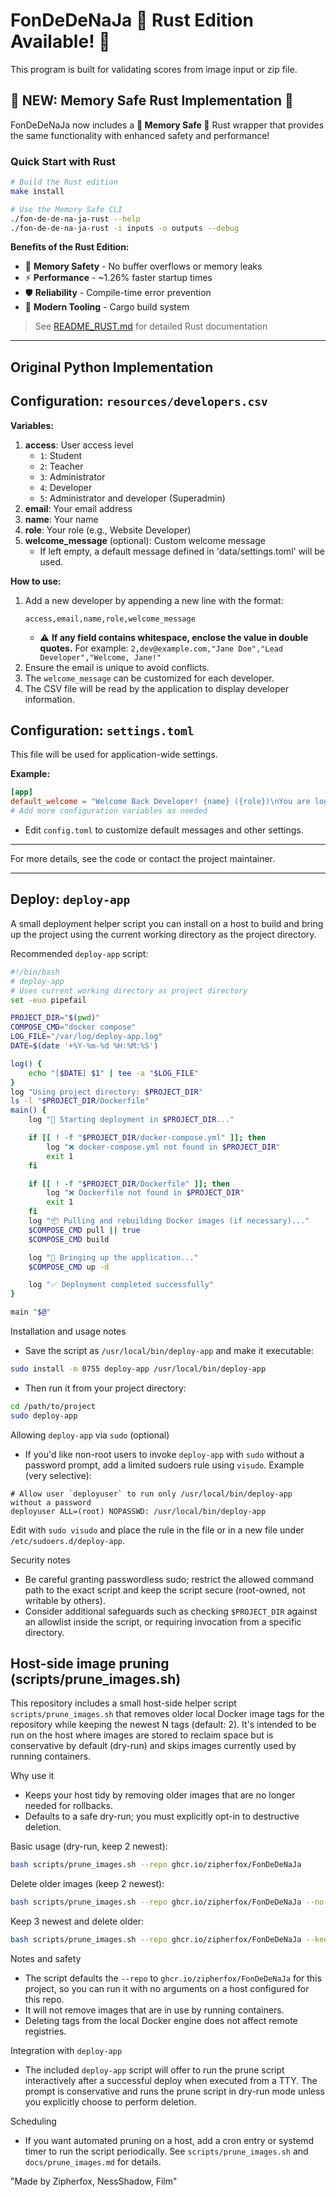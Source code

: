 FonDeDeNaJa 🚀 Rust Edition Available! 🚀
===================
This program is built for validating scores from image input or zip file.

## 🚀 NEW: Memory Safe Rust Implementation 🚀

FonDeDeNaJa now includes a **🚀 Memory Safe 🚀** Rust wrapper that provides the same functionality with enhanced safety and performance!

### Quick Start with Rust

```bash
# Build the Rust edition
make install

# Use the Memory Safe CLI
./fon-de-de-na-ja-rust --help
./fon-de-de-na-ja-rust -i inputs -o outputs --debug
```

**Benefits of the Rust Edition:**
- 🚀 **Memory Safety** - No buffer overflows or memory leaks
- ⚡ **Performance** - ~1.26% faster startup times
- 🛡️ **Reliability** - Compile-time error prevention
- 🔧 **Modern Tooling** - Cargo build system

> See [README_RUST.md](README_RUST.md) for detailed Rust documentation

---

## Original Python Implementation

## Configuration: `resources/developers.csv`

**Variables:**

1. **access**: User access level
    - `1`: Student
    - `2`: Teacher
    - `3`: Administrator
    - `4`: Developer
    - `5`: Administrator and developer (Superadmin)
2. **email**: Your email address
3. **name**: Your name
4. **role**: Your role (e.g., Website Developer)
5. **welcome_message** (optional): Custom welcome message
    - If left empty, a default message defined in 'data/settings.toml' will be used.

**How to use:**

1. Add a new developer by appending a new line with the format:
   ```csv
   access,email,name,role,welcome_message
   ```
   - ⚠️ **If any field contains whitespace, enclose the value in double quotes.**
     For example: `2,dev@example.com,"Jane Doe","Lead Developer","Welcome, Jane!"`
2. Ensure the email is unique to avoid conflicts.
3. The `welcome_message` can be customized for each developer.
4. The CSV file will be read by the application to display developer information.

## Configuration: `settings.toml`

This file will be used for application-wide settings.

**Example:**
```toml
[app]
default_welcome = "Welcome Back Developer! {name} ({role})\nYou are logged in as: {email}"
# Add more configuration variables as needed
```

- Edit `config.toml` to customize default messages and other settings.

---

For more details, see the code or contact the project maintainer.

---

## Deploy: `deploy-app`

A small deployment helper script you can install on a host to build and bring up the project using the current working directory as the project directory.

Recommended `deploy-app` script:

```bash
#!/bin/bash
# deploy-app
# Uses current working directory as project directory
set -euo pipefail

PROJECT_DIR="$(pwd)"
COMPOSE_CMD="docker compose"
LOG_FILE="/var/log/deploy-app.log"
DATE=$(date '+%Y-%m-%d %H:%M:%S')

log() {
    echo "[$DATE] $1" | tee -a "$LOG_FILE"
}
log "Using project directory: $PROJECT_DIR"
ls -l "$PROJECT_DIR/Dockerfile"
main() {
    log "🚀 Starting deployment in $PROJECT_DIR..."

    if [[ ! -f "$PROJECT_DIR/docker-compose.yml" ]]; then
        log "❌ docker-compose.yml not found in $PROJECT_DIR"
        exit 1
    fi

    if [[ ! -f "$PROJECT_DIR/Dockerfile" ]]; then
        log "❌ Dockerfile not found in $PROJECT_DIR"
        exit 1
    fi
    log "📦 Pulling and rebuilding Docker images (if necessary)..."
    $COMPOSE_CMD pull || true
    $COMPOSE_CMD build

    log "📡 Bringing up the application..."
    $COMPOSE_CMD up -d

    log "✅ Deployment completed successfully"
}

main "$@"
```

Installation and usage notes
- Save the script as `/usr/local/bin/deploy-app` and make it executable:

```bash
sudo install -m 0755 deploy-app /usr/local/bin/deploy-app
```

- Then run it from your project directory:

```bash
cd /path/to/project
sudo deploy-app
```

Allowing `deploy-app` via `sudo` (optional)
- If you'd like non-root users to invoke `deploy-app` with `sudo` without a password prompt, add a limited sudoers rule using `visudo`.
  Example (very selective):

```text
# Allow user `deployuser` to run only /usr/local/bin/deploy-app without a password
deployuser ALL=(root) NOPASSWD: /usr/local/bin/deploy-app
```

Edit with `sudo visudo` and place the rule in the file or in a new file under `/etc/sudoers.d/deploy-app`.

Security notes
- Be careful granting passwordless sudo; restrict the allowed command path to the exact script and keep the script secure (root-owned, not writable by others).
- Consider additional safeguards such as checking `$PROJECT_DIR` against an allowlist inside the script, or requiring invocation from a specific directory.


## Host-side image pruning (scripts/prune_images.sh)

This repository includes a small host-side helper script `scripts/prune_images.sh` that
removes older local Docker image tags for the repository while keeping the newest N tags
(default: 2). It's intended to be run on the host where images are stored to reclaim space
but is conservative by default (dry-run) and skips images currently used by running
containers.

Why use it
- Keeps your host tidy by removing older images that are no longer needed for rollbacks.
- Defaults to a safe dry-run; you must explicitly opt-in to destructive deletion.

Basic usage (dry-run, keep 2 newest):
```bash
bash scripts/prune_images.sh --repo ghcr.io/zipherfox/FonDeDeNaJa
```

Delete older images (keep 2 newest):
```bash
bash scripts/prune_images.sh --repo ghcr.io/zipherfox/FonDeDeNaJa --no-dry-run
```

Keep 3 newest and delete older:
```bash
bash scripts/prune_images.sh --repo ghcr.io/zipherfox/FonDeDeNaJa --keep 3 --no-dry-run
```

Notes and safety
- The script defaults the `--repo` to `ghcr.io/zipherfox/FonDeDeNaJa` for this project, so you can run it with no arguments on a host configured for this repo.
- It will not remove images that are in use by running containers.
- Deleting tags from the local Docker engine does not affect remote registries.

Integration with `deploy-app`
- The included `deploy-app` script will offer to run the prune script interactively after a successful deploy when executed from a TTY. The prompt is conservative and runs the prune script in dry-run mode unless you explicitly choose to perform deletion.

Scheduling
- If you want automated pruning on a host, add a cron entry or systemd timer to run the script periodically. See `scripts/prune_images.sh` and `docs/prune_images.md` for details.

"Made by Zipherfox, NessShadow, Film"